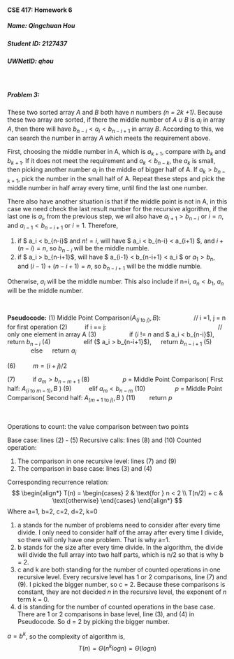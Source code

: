 #### CSE 417: Homework 6
##### Name: Qingchuan Hou
##### Student ID: 2127437
##### UWNetID: qhou

</br>

##### Problem 3:
These two sorted array $A$ and $B$ both have $n$ numbers *($n$ = 2$k$ +1)*. Because these two array are sorted, if there the middle number of $A \cup B$ is $a_i$ in array $A$, then there will have $b_{n-i} < a_i < b_{n-i+1}$ in array $B$. According to this, we can search the number in array $A$ which meets the requirement above.

First, choosing the middle number in A, which is $a_{k+1}$, compare with $b_k$ and $b_{k+1}$. If it does not meet the requirement and $a_k < b_{n-k}$, the $a_k$ is small, then picking another number $a_i$ in the middle of bigger half of A. If $a_k > b_{n-k+1}$, pick the number in the small half of A. Repeat these steps and pick the middle number in half array every time, until find the last one number.  

There also have another situation is that if the middle point is not in A, in this case we need check the last result number for the recursive algorithm, if the last one is $a_i$, from the previous step, we wil also have $a_{i+1} > b_{n-i}$ or $i=n$, and $a_{i-1} < b_{n-i+1}$ or $i=1$. Therefore, 
1. if $ a_i < b_{n-i}$ and $n != i$, will have $ a_i < b_{n-i} < a_{i+1} $, and $i+(n-i) = n$, so $b_{n-i}$ will be the middle numble.
2. if $ a_i > b_{n-i+1}$, will have $ a_{i-1} < b_{n-i+1} < a_i $ or $a_1>b_n$, and $(i-1)+(n-i+1) = n$, so $b_{n-i+1}$ will be the middle numble.

Otherwise, $a_i$ will be the middle number. This also include if n=i, $a_n < b_1$, $a_n$ will be the middle number.

</br>

**Pseudocode:**
(1) Middle Point Comparison($A_{(i \text{ to } j )}, B$):        &emsp; &emsp; &emsp; &emsp; // i =1, j = n for first operation
(2) &emsp; &emsp; if i == j: &emsp; &emsp; &emsp; &emsp; &emsp; &emsp; &emsp; &emsp; &emsp; &emsp; &emsp; &emsp; &emsp; &emsp; // only one element in array A
(3) &emsp; &emsp; &emsp; &emsp; if ($i$ != $n$  and $ a_i < b_{n-i}$), &emsp; return $b_{n-i}$
(4) &emsp; &emsp; &emsp; &emsp; elif ($ a_i > b_{n-i+1}$), &emsp; return $b_{n-i+1}$
(5) &emsp; &emsp; &emsp; &emsp; else &emsp; return $a_i$

(6) &emsp; &emsp; $m = (i+j) / 2$

(7) &emsp; &emsp; if $a_m > b_{n-m+1}$
(8) &emsp; &emsp; &emsp; &emsp; $p$ = Middle Point Comparison( First half: $A_{(i \text{ to } m-1 )}, B$ )
(9) &emsp; &emsp; elif $a_m < b_{n-m}$ 
(10) &emsp;&emsp;&emsp; &emsp; $p$ = Middle Point Comparison( Second half: $A_{(m+1 \text{ to } j )}, B$ )
(11) &emsp;&emsp;return $p$

</br>

Operations to count: the value comparison between two points

Base case: lines (2) - (5)
Recursive calls: lines (8) and (10)
Counted operation: 
1. The comparison in one recursive level: lines (7) and (9)
2. The comparison in base case: lines (3) and (4)

Corresponding recurrence relation:
$$ 
\begin{align*}
    T(n) = 
    \begin{cases}
    2 & \text{for } n < 2 \\
    T(n/2) + c & \text{otherwise} 
    \end{cases}
\end{align*} 
$$
Where a=1, b=2, c=2, d=2, k=0
1. a stands for the number of problems need to consider after every time divide. I only need to consider half of the array after every time I divide, so there will only have one problem. That is why a=1.
2. b stands for the size after every time divide. In the algorithm, the divide will divide the full array into two half parts, which is n/2 so that is why b = 2.
3. c and k are both standing for the number of counted operations in one recursive level. Every recursive level has 1 or 2 comparisons, line (7) and (9). I picked the bigger number, so c = 2. Because these comparisons is constant, they are not decided $n$ in the recursive level, the exponent of $n$ term k = 0.
4. d is standing for the number of counted operations in the base case. There are 1 or 2 comparisons in base level, line (3), and (4) in Pseudocode. So d = 2 by picking the bigger number.

$a = b^k$, so the complexity of algorithm is,
$$T(n) = \Theta (n^klogn) = \Theta(logn)$$